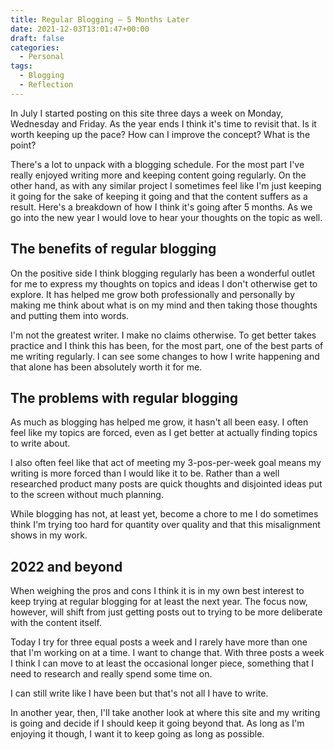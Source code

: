 ```yaml
---
title: Regular Blogging – 5 Months Later
date: 2021-12-03T13:01:47+00:00
draft: false
categories:
  - Personal
tags:
  - Blogging
  - Reflection
---
```


In July I started posting on this site three days a week on Monday, Wednesday and Friday. As the year ends I think it's time to revisit that. Is it worth keeping up the pace? How can I improve the concept? What is the point?

There's a lot to unpack with a blogging schedule. For the most part I've really enjoyed writing more and keeping content going regularly. On the other hand, as with any similar project I sometimes feel like I'm just keeping it going for the sake of keeping it going and that the content suffers as a result. Here's a breakdown of how I think it's going after 5 months. As we go into the new year I would love to hear your thoughts on the topic as well.

## The benefits of regular blogging

On the positive side I think blogging regularly has been a wonderful outlet for me to express my thoughts on topics and ideas I don't otherwise get to explore. It has helped me grow both professionally and personally by making me think about what is on my mind and then taking those thoughts and putting them into words.

I'm not the greatest writer. I make no claims otherwise. To get better takes practice and I think this has been, for the most part, one of the best parts of me writing regularly. I can see some changes to how I write happening and that alone has been absolutely worth it for me.

## The problems with regular blogging

As much as blogging has helped me grow, it hasn't all been easy. I often feel like my topics are forced, even as I get better at actually finding topics to write about.

I also often feel like that act of meeting my 3-pos-per-week goal means my writing is more forced than I would like it to be. Rather than a well researched product many posts are quick thoughts and disjointed ideas put to the screen without much planning.

While blogging has not, at least yet, become a chore to me I do sometimes think I'm trying too hard for quantity over quality and that this misalignment shows in my work.

## 2022 and beyond

When weighing the pros and cons I think it is in my own best interest to keep trying at regular blogging for at least the next year. The focus now, however, will shift from just getting posts out to trying to be more deliberate with the content itself.

Today I try for three equal posts a week and I rarely have more than one that I'm working on at a time. I want to change that. With three posts a week I think I can move to at least the occasional longer piece, something that I need to research and really spend some time on.

I can still write like I have been but that's not all I have to write.

In another year, then, I'll take another look at where this site and my writing is going and decide if I should keep it going beyond that. As long as I'm enjoying it though, I want it to keep going as long as possible.